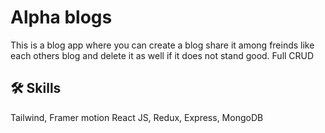 
# Alpha blogs

This is a blog app where you can create a blog share it among freinds like each others blog and delete it as well if it does not stand good.
Full CRUD

## 🛠 Skills

Tailwind, Framer motion
React JS, Redux, 
Express, MongoDB 
